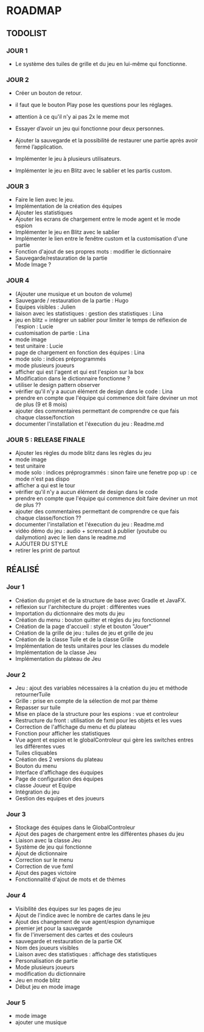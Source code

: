 # ROADMAP 

## TODOLIST

### JOUR 1

- Le système des tuiles de grille et du jeu en lui-même qui fonctionne.

### JOUR 2

- Créer un bouton de retour.
- il faut que le bouton Play pose les questions pour les réglages.

- attention à ce qu'il n'y ai pas 2x le meme mot
- Essayer d’avoir un jeu qui fonctionne pour deux personnes.
- Ajouter la sauvegarde et la possibilité de restaurer une partie après avoir fermé l’application.
- Implémenter le jeu à plusieurs utilisateurs.
- Implémenter le jeu en Blitz avec le sablier et les partis custom.

### JOUR 3

- Faire le lien avec le jeu.
- Implémentation de la création des équipes
- Ajouter les statistiques
- Ajouter les ecrans de chargement entre le mode agent et le mode espion
- Implémenter le jeu en Blitz avec le sablier
- Implémenter le lien entre le fenêtre custom et la customisation d'une partie
- Fonction d'ajout de ses propres mots : modifier le dictionnaire
- Sauvegarde/restauration de la partie
- Mode Image ?

### JOUR 4

- (Ajouter une musique et un bouton de volume)
- Sauvegarde / restauration de la partie : Hugo
- Equipes visibles : Julien
- liaison avec les statistiques : gestion des statistiques : Lina
- jeu en blitz = intégrer un sablier pour limiter le temps de réflexion de l'espion : Lucie
- customisation de partie : Lina
- mode image
- test unitaire : Lucie
- page de chargement en fonction des équipes : Lina
- mode solo : indices préprogrammés
- mode plusieurs joueurs
- afficher qui est l'agent et qui est l'espion sur la box 
- Modification dans le dictionnaire fonctionne ?
- utiliser le design pattern observer
- vérifier qu'il n'y a aucun élément de design dans le code : Lina
- prendre en compte que l'équipe qui commence doit faire deviner un mot de plus (9 et 8 mois)
- ajouter des commentaires permettant de comprendre ce que fais chaque classe/fonction
- documenter l'installation et l'éxecution du jeu : Readme.md

### JOUR 5 : RELEASE FINALE
- Ajouter les règles du mode blitz dans les règles du jeu
- mode image
- test unitaire
- mode solo : indices préprogrammés : sinon faire une fenetre pop up : ce mode n'est pas dispo
- afficher a qui est le tour
- vérifier qu'il n'y a aucun élément de design dans le code
- prendre en compte que l'équipe qui commence doit faire deviner un mot de plus ??
- ajouter des commentaires permettant de comprendre ce que fais chaque classe/fonction ?? 
- documenter l'installation et l'éxecution du jeu : Readme.md
- vidéo démo du jeu : audio + screncast à publier (youtube ou dailymotion) avec le lien dans le readme.md
- AJOUTER DU STYLE
- retirer les print de partout

## RÉALISÉ

### Jour 1
- Création du projet et de la structure de base avec Gradle et JavaFX.
- réflexion sur l'architecture du projet : différentes vues
- Importation du dictionnaire des mots du jeu
- Création du menu : bouton quitter et règles du jeu fonctionnel
- Création de la page d'accueil : style et bouton "Jouer"
- Création de la grille de jeu : tuiles de jeu et grille de jeu
- Création de la classe Tuile et de la classe Grille
- Implémentation de tests unitaires pour les classes du modele
- Implémentation de la classe Jeu
- Implémentation du plateau de Jeu

### Jour 2
- Jeu : ajout des variables nécessaires à la création du jeu et méthode retournerTuile
- Grille : prise en compte de la sélection de mot par thème
- Repasser sur tuile
- Mise en place de la structure pour les espions : vue et controleur
- Restructure du front : utilisation de fxml pour les objets et les vues
- Correction de l'affichage du menu et du plateau
- Fonction pour afficher les statistiques
- Vue agent et espion et le globalControleur qui gère les switches entres les différentes vues
- Tuiles cliquables
- Création des 2 versions du plateau
- Bouton du menu
- Interface d'affichage des éuquipes
- Page de configuration des équipes
- classe Joueur et Equipe
- Intégration du jeu
- Gestion des equipes et des joueurs

### Jour 3
- Stockage des équipes dans le GlobalControleur
- Ajout des pages de chargement entre les différentes phases du jeu
- Liaison avec la classe Jeu
- Système de jeu qui fonctionne
- Ajout de dictionnaire
- Correction sur le menu
- Correction de vue fxml
- Ajout des pages victoire
- Fonctionnalité d'ajout de mots et de thèmes 

### Jour 4
- Visibilité des équipes sur les pages de jeu
- Ajout de l'indice avec le nombre de cartes dans le jeu
- Ajout des changement de vue agent/espion dynamique 
- premier jet pour la sauvegarde
- fix de l'inversement des cartes et des couleurs
- sauvegarde et restauration de la partie OK
- Nom des joueurs visibles
- Liaison avec des statistiques : affichage des statistiques
- Personalisation de partie
- Mode plusieurs joueurs
- modification du dictionnaire
- Jeu en mode blitz
- Début jeu en mode image

### Jour 5
- mode image
- ajouter une musique 